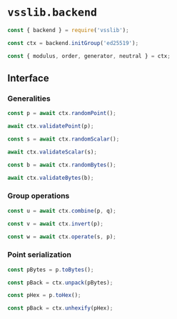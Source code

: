 # `vsslib.backend`

```js
const { backend } = require('vsslib');

const ctx = backend.initGroup('ed25519');
```

```js
const { modulus, order, generator, neutral } = ctx;
```

## Interface


### Generalities

```js
const p = await ctx.randomPoint();
```

```js
await ctx.validatePoint(p);
```

```js
const s = await ctx.randomScalar();
```

```js
await ctx.validateScalar(s);
```

```js
const b = await ctx.randomBytes();
```

```js
await ctx.validateBytes(b);
```

### Group operations

```js
const u = await ctx.combine(p, q);
```

```js
const v = await ctx.invert(p);
```

```js
const w = await ctx.operate(s, p);
```


### Point serialization

```js
const pBytes = p.toBytes();
```

```js
const pBack = ctx.unpack(pBytes);
```

```js
const pHex = p.toHex();
```

```js
const pBack = ctx.unhexify(pHex);
```

